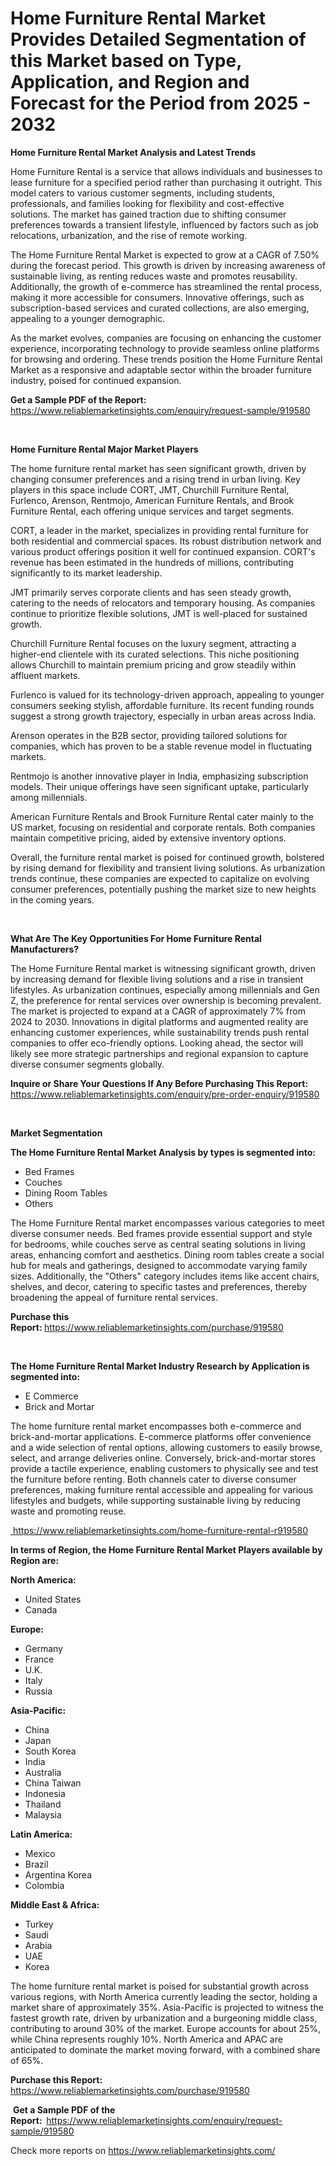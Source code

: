 <p><h1>Home Furniture Rental Market Provides Detailed Segmentation of this Market based on Type, Application, and Region and Forecast for the Period from 2025 - 2032</h1></p><p><strong>Home Furniture Rental Market Analysis and Latest Trends</strong></p>
<p><p>Home Furniture Rental is a service that allows individuals and businesses to lease furniture for a specified period rather than purchasing it outright. This model caters to various customer segments, including students, professionals, and families looking for flexibility and cost-effective solutions. The market has gained traction due to shifting consumer preferences towards a transient lifestyle, influenced by factors such as job relocations, urbanization, and the rise of remote working.</p><p>The Home Furniture Rental Market is expected to grow at a CAGR of 7.50% during the forecast period. This growth is driven by increasing awareness of sustainable living, as renting reduces waste and promotes reusability. Additionally, the growth of e-commerce has streamlined the rental process, making it more accessible for consumers. Innovative offerings, such as subscription-based services and curated collections, are also emerging, appealing to a younger demographic. </p><p>As the market evolves, companies are focusing on enhancing the customer experience, incorporating technology to provide seamless online platforms for browsing and ordering. These trends position the Home Furniture Rental Market as a responsive and adaptable sector within the broader furniture industry, poised for continued expansion.</p></p>
<p><strong>Get a Sample PDF of the Report:&nbsp;</strong> <a href="https://www.reliablemarketinsights.com/enquiry/request-sample/919580?utm_campaign=3168&utm_medium=2&utm_source=Github&utm_content=ia&utm_term=05032025&utm_id=home-furniture-rental">https://www.reliablemarketinsights.com/enquiry/request-sample/919580</a></p>
<p>&nbsp;</p>
<p><strong>Home Furniture Rental Major Market Players</strong></p>
<p><p>The home furniture rental market has seen significant growth, driven by changing consumer preferences and a rising trend in urban living. Key players in this space include CORT, JMT, Churchill Furniture Rental, Furlenco, Arenson, Rentmojo, American Furniture Rentals, and Brook Furniture Rental, each offering unique services and target segments.</p><p>CORT, a leader in the market, specializes in providing rental furniture for both residential and commercial spaces. Its robust distribution network and various product offerings position it well for continued expansion. CORT's revenue has been estimated in the hundreds of millions, contributing significantly to its market leadership.</p><p>JMT primarily serves corporate clients and has seen steady growth, catering to the needs of relocators and temporary housing. As companies continue to prioritize flexible solutions, JMT is well-placed for sustained growth.</p><p>Churchill Furniture Rental focuses on the luxury segment, attracting a higher-end clientele with its curated selections. This niche positioning allows Churchill to maintain premium pricing and grow steadily within affluent markets.</p><p>Furlenco is valued for its technology-driven approach, appealing to younger consumers seeking stylish, affordable furniture. Its recent funding rounds suggest a strong growth trajectory, especially in urban areas across India.</p><p>Arenson operates in the B2B sector, providing tailored solutions for companies, which has proven to be a stable revenue model in fluctuating markets. </p><p>Rentmojo is another innovative player in India, emphasizing subscription models. Their unique offerings have seen significant uptake, particularly among millennials.</p><p>American Furniture Rentals and Brook Furniture Rental cater mainly to the US market, focusing on residential and corporate rentals. Both companies maintain competitive pricing, aided by extensive inventory options.</p><p>Overall, the furniture rental market is poised for continued growth, bolstered by rising demand for flexibility and transient living solutions. As urbanization trends continue, these companies are expected to capitalize on evolving consumer preferences, potentially pushing the market size to new heights in the coming years.</p></p>
<p>&nbsp;</p>
<p><strong>What Are The Key Opportunities For Home Furniture Rental Manufacturers?</strong></p>
<p><p>The Home Furniture Rental market is witnessing significant growth, driven by increasing demand for flexible living solutions and a rise in transient lifestyles. As urbanization continues, especially among millennials and Gen Z, the preference for rental services over ownership is becoming prevalent. The market is projected to expand at a CAGR of approximately 7% from 2024 to 2030. Innovations in digital platforms and augmented reality are enhancing customer experiences, while sustainability trends push rental companies to offer eco-friendly options. Looking ahead, the sector will likely see more strategic partnerships and regional expansion to capture diverse consumer segments globally.</p></p>
<p><strong>Inquire or Share Your Questions If Any Before Purchasing This Report:</strong> <a href="https://www.reliablemarketinsights.com/enquiry/pre-order-enquiry/919580?utm_campaign=3168&utm_medium=2&utm_source=Github&utm_content=ia&utm_term=05032025&utm_id=home-furniture-rental">https://www.reliablemarketinsights.com/enquiry/pre-order-enquiry/919580</a></p>
<p>&nbsp;</p>
<p><strong>Market Segmentation</strong></p>
<p><strong>The Home Furniture Rental Market Analysis by types is segmented into:</strong></p>
<p><ul><li>Bed Frames</li><li>Couches</li><li>Dining Room Tables</li><li>Others</li></ul></p>
<p><p>The Home Furniture Rental market encompasses various categories to meet diverse consumer needs. Bed frames provide essential support and style for bedrooms, while couches serve as central seating solutions in living areas, enhancing comfort and aesthetics. Dining room tables create a social hub for meals and gatherings, designed to accommodate varying family sizes. Additionally, the "Others" category includes items like accent chairs, shelves, and decor, catering to specific tastes and preferences, thereby broadening the appeal of furniture rental services.</p></p>
<p><strong>Purchase this Report:&nbsp;</strong><a href="https://www.reliablemarketinsights.com/purchase/919580?utm_campaign=3168&utm_medium=2&utm_source=Github&utm_content=ia&utm_term=05032025&utm_id=home-furniture-rental">https://www.reliablemarketinsights.com/purchase/919580</a></p>
<p>&nbsp;</p>
<p><strong>The Home Furniture Rental Market Industry Research by Application is segmented into:</strong></p>
<p><ul><li>E Commerce</li><li>Brick and Mortar</li></ul></p>
<p><p>The home furniture rental market encompasses both e-commerce and brick-and-mortar applications. E-commerce platforms offer convenience and a wide selection of rental options, allowing customers to easily browse, select, and arrange deliveries online. Conversely, brick-and-mortar stores provide a tactile experience, enabling customers to physically see and test the furniture before renting. Both channels cater to diverse consumer preferences, making furniture rental accessible and appealing for various lifestyles and budgets, while supporting sustainable living by reducing waste and promoting reuse.</p></p>
<p><a href="https://www.reliablemarketinsights.com/home-furniture-rental-r919580?utm_campaign=3168&utm_medium=2&utm_source=Github&utm_content=ia&utm_term=05032025&utm_id=home-furniture-rental">&nbsp;https://www.reliablemarketinsights.com/home-furniture-rental-r919580</a></p>
<p><strong>In terms of Region, the Home Furniture Rental Market Players available by Region are:</strong></p>
<p>
    <p> <strong> North America: </strong>
        <ul>
            <li>United States</li>
            <li>Canada</li>
        </ul>
        </p> 
    <p> <strong> Europe: </strong>
        <ul>
            <li>Germany</li>
            <li>France</li>
            <li>U.K.</li>
            <li>Italy</li>
            <li>Russia</li>
        </ul>
        </p> 
    <p> <strong> Asia-Pacific: </strong>
        <ul>
            <li>China</li>
            <li>Japan</li>
            <li>South Korea</li>
            <li>India</li>
            <li>Australia</li>
            <li>China Taiwan</li>
            <li>Indonesia</li>
            <li>Thailand</li>
            <li>Malaysia</li>
        </ul>
        </p> 
    <p> <strong> Latin America: </strong>
        <ul>
            <li>Mexico</li>
            <li>Brazil</li>
            <li>Argentina Korea</li>
            <li>Colombia</li>
        </ul>
        </p> 
    <p> <strong> Middle East & Africa: </strong>
        <ul>
            <li>Turkey</li>
            <li>Saudi</li>
            <li>Arabia</li>
            <li>UAE</li>
            <li>Korea</li>
        </ul>
    </p>
    </p>
<p><p>The home furniture rental market is poised for substantial growth across various regions, with North America currently leading the sector, holding a market share of approximately 35%. Asia-Pacific is projected to witness the fastest growth rate, driven by urbanization and a burgeoning middle class, contributing to around 30% of the market. Europe accounts for about 25%, while China represents roughly 10%. North America and APAC are anticipated to dominate the market moving forward, with a combined share of 65%.</p></p>
<p><strong>Purchase this Report: </strong><a href="https://www.reliablemarketinsights.com/purchase/919580?utm_campaign=3168&utm_medium=2&utm_source=Github&utm_content=ia&utm_term=05032025&utm_id=home-furniture-rental">https://www.reliablemarketinsights.com/purchase/919580</a></p>
<p>&nbsp;<strong>Get a Sample PDF of the Report:&nbsp;&nbsp;</strong><a href="https://www.reliablemarketinsights.com/enquiry/request-sample/919580?utm_campaign=3168&utm_medium=2&utm_source=Github&utm_content=ia&utm_term=05032025&utm_id=home-furniture-rental">https://www.reliablemarketinsights.com/enquiry/request-sample/919580</a></p>
<p><strong></strong></p>
<p>Check more reports on <a href="https://www.reliablemarketinsights.com/?utm_campaign=3168&utm_medium=2&utm_source=Github&utm_content=ia&utm_term=05032025&utm_id=home-furniture-rental">https://www.reliablemarketinsights.com/</a></p>